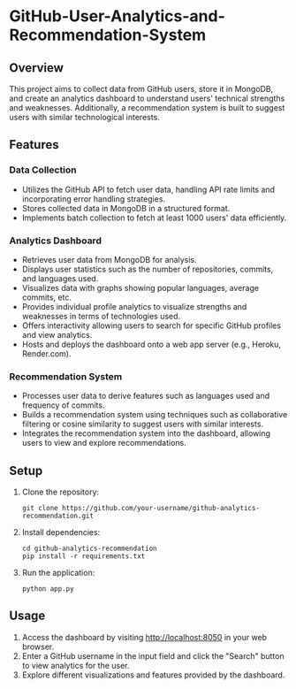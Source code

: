 # GitHub-User-Analytics-and-Recommendation-System

## Overview

This project aims to collect data from GitHub users, store it in MongoDB, and create an analytics dashboard to understand users' technical strengths and weaknesses. Additionally, a recommendation system is built to suggest users with similar technological interests.

## Features

### Data Collection

- Utilizes the GitHub API to fetch user data, handling API rate limits and incorporating error handling strategies.
- Stores collected data in MongoDB in a structured format.
- Implements batch collection to fetch at least 1000 users' data efficiently.

### Analytics Dashboard

- Retrieves user data from MongoDB for analysis.
- Displays user statistics such as the number of repositories, commits, and languages used.
- Visualizes data with graphs showing popular languages, average commits, etc.
- Provides individual profile analytics to visualize strengths and weaknesses in terms of technologies used.
- Offers interactivity allowing users to search for specific GitHub profiles and view analytics.
- Hosts and deploys the dashboard onto a web app server (e.g., Heroku, Render.com).

### Recommendation System

- Processes user data to derive features such as languages used and frequency of commits.
- Builds a recommendation system using techniques such as collaborative filtering or cosine similarity to suggest users with similar interests.
- Integrates the recommendation system into the dashboard, allowing users to view and explore recommendations.

## Setup

1. Clone the repository:

    ```
    git clone https://github.com/your-username/github-analytics-recommendation.git
    ```

2. Install dependencies:

    ```
    cd github-analytics-recommendation
    pip install -r requirements.txt
    ```

3. Run the application:

    ```
    python app.py
    ```

## Usage

1. Access the dashboard by visiting [http://localhost:8050](http://localhost:8050) in your web browser.
2. Enter a GitHub username in the input field and click the "Search" button to view analytics for the user.
3. Explore different visualizations and features provided by the dashboard.
